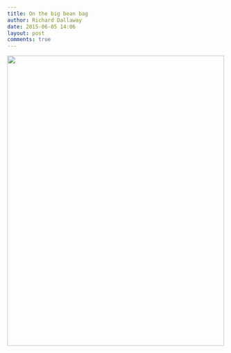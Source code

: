 ```yaml
---
title: On the big bean bag
author: Richard Dallaway
date: 2015-06-05 14:06
layout: post
comments: true
---
```


<div><a href="http://static.skitters.dallaway.com/tp_IMG_20150605_140612.jpg"><img src="http://static.skitters.dallaway.com/tp_thumb_IMG_20150605_140612.jpg" width="500" height="667"/></a></div>


  
      
